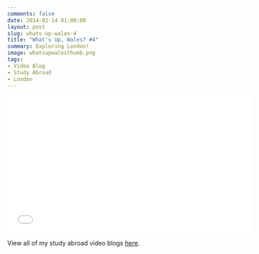 ```yaml
---
comments: false
date: 2014-02-14 01:00:00
layout: post
slug: whats-up-wales-4
title: "What's Up, Wales? #4"
summary: Exploring London!
image: whatsupwalesthumb.png
tags:
- Video Blog
- Study Abroad
- London
---
```


<iframe width="560" height="315" src="//www.youtube.com/embed/1HYpsuXiChc" frameborder="0" allowfullscreen></iframe>

View all of my study abroad video blogs <a href="/videos/wales.html">here</a>.

